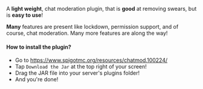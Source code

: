 A **light weight**, chat moderation plugin, that is **good** at removing swears, but is **easy to use**!

**Many** features are present like lockdown, permission support, and of course, chat moderation. Many more features are along the way!

#### How to install the plugin?
* Go to https://www.spigotmc.org/resources/chatmod.100224/
* Tap `Download the Jar` at the top right of your screen!
* Drag the JAR file into your server's plugins folder!
* And you're done!
